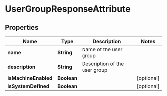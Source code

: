 # UserGroupResponseAttribute

## Properties
Name | Type | Description | Notes
------------ | ------------- | ------------- | -------------
**name** | **String** | Name of the user group  | 
**description** | **String** | Description of the user group  | 
**isMachineEnabled** | **Boolean** |  |  [optional]
**isSystemDefined** | **Boolean** |  |  [optional]

